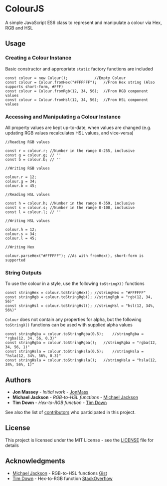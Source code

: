 # ColourJS

A simple JavaScript ES6 class to represent and manipulate a colour via Hex, RGB and HSL

## Usage

### Creating a Colour Instance

Basic constructor and appropriate `static` factory functions are included

```
const colour = new Colour();			//Empty Colour
const colour = Colour.fromHex("#FFFFFF");	//From Hex string (Also supports short-form, #FFF)
const colour = Colour.fromRgb(12, 34, 56);	//From RGB component values
const colour = Colour.fromHsl(12, 34, 56);	//From HSL component values
```

### Accessing and Manipulating a Colour Instance

All property values are kept up-to-date, when values are changed (e.g. updating RGB values recalculates HSL values, and vice-versa)

```
//Reading RGB values

const r = colour.r;	//Number in the range 0-255, inclusive
const g = colour.g;	// ''
const b = colour.b;	// ''

//Writing RGB values

colour.r = 12;
colour.g = 34;
colour.b = 45;

//Reading HSL values

const h = colour.h;	//Number in the range 0-359, inclusive
const s = colour.s;	//Number in the range 0-100, inclusive
const l = colour.l;	// ''

//Writing HSL values

colour.h = 12;
colour.s = 34;
colour.l = 45;

//Writing Hex

colour.parseHex("#FFFFFF");	//As with fromHex(), short-form is supported
```

### String Outputs

To use the colour in a style, use the following `toStringX()` functions

```
const stringHex = colour.toStringHex();	//stringHex = "#FFFFFF"
const stringRgb = colour.toStringRgb();	//stringRgb = "rgb(12, 34, 56)"
const stringHsl = colour.toStringHsl();	//stringHsl = "hsl(12, 34%, 56%)"
```

`Colour` does not contain any properties for alpha, but the following `toStringX()` functions can be used with supplied alpha values

```
const stringRgba = colour.toStringRgba(0.5);	//stringRgba = "rgba(12, 34, 56, 0.3)"
const stringRgba = colour.toStringRgba();	//stringRgba = "rgba(12, 34, 56, 1)"
const stringHsla = colour.toStringHsla(0.5);	//stringHsla = "hsla(12, 34%, 56%, 0.3)"
const stringHsla = colour.toStringHsla();	//stringHsla = "hsla(12, 34%, 56%, 1)"
```

## Authors

* **Jon Massey** - *Initial work* - [JonMass](https://github.com/JonMass)
* **Michael Jackson** - *RGB-to-HSL functions* - [Michael Jackson](https://gist.github.com/mjackson)
* **Tim Down** - *Hex-to-RGB function* - [Tim Down](https://stackoverflow.com/users/96100/tim-down)

See also the list of [contributors](https://github.com/JonMass/ColourJS/contributors) who participated in this project.

## License

This project is licensed under the MIT License - see the [LICENSE](LICENSE) file for details

## Acknowledgments

*  [Michael Jackson](https://gist.github.com/mjackson) - RGB-to-HSL functions [Gist](https://gist.github.com/mjackson/5311256)
*  [Tim Down](https://stackoverflow.com/users/96100/tim-down) - Hex-to-RGB function [StackOverflow](https://stackoverflow.com/a/5624139)